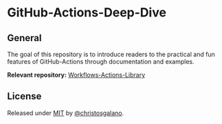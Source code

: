 # GitHub-Actions-Deep-Dive

## General

The goal of this repository is to introduce readers to the practical and fun features of GitHub-Actions through documentation and examples.

**Relevant repository:** [Workflows-Actions-Library](https://github.com/christosgalano/Workflows-Actions-Library)

## License

Released under [MIT](/LICENSE) by [@christosgalano](https://github.com/christosgalano).
